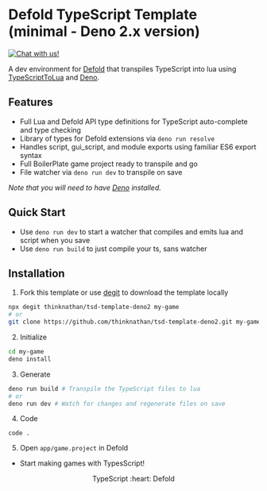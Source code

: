 # Defold TypeScript Template (minimal - Deno 2.x version)

<a href="https://discord.gg/eukcq5m"><img alt="Chat with us!" src="https://img.shields.io/discord/766898804896038942.svg?colorB=7581dc&logo=discord&logoColor=white"></a>

A dev environment for [Defold](https://defold.com/) that transpiles TypeScript
into lua using
[TypeScriptToLua](https://github.com/TypeScriptToLua/TypeScriptToLua) 
and [Deno](https://deno.com/).

## Features

- Full Lua and Defold API type definitions for TypeScript auto-complete and type
  checking
- Library of types for Defold extensions via `deno run resolve`
- Handles script, gui_script, and module exports using familiar ES6 export
  syntax
- Full BoilerPlate game project ready to transpile and go
- File watcher via `deno run dev` to transpile on save

_Note that you will need to have [Deno](https://deno.com/) installed._

## Quick Start

- Use `deno run dev` to start a watcher that compiles and emits lua and script
  when you save
- Use `deno run build` to just compile your ts, sans watcher

## Installation

1. Fork this template or use [degit](https://www.npmjs.com/package/degit) to
   download the template locally

```bash
npx degit thinknathan/tsd-template-deno2 my-game
# or
git clone https://github.com/thinknathan/tsd-template-deno2.git my-game
```

2. Initialize

```bash
cd my-game
deno install
```

3. Generate

```bash
deno run build # Transpile the TypeScript files to lua
# or
deno run dev # Watch for changes and regenerate files on save
```

4. Code

```
code .
```

5. Open `app/game.project` in Defold

- Start making games with TypesScript!

<p align="center" class="h4">
  TypeScript :heart: Defold
</p>
